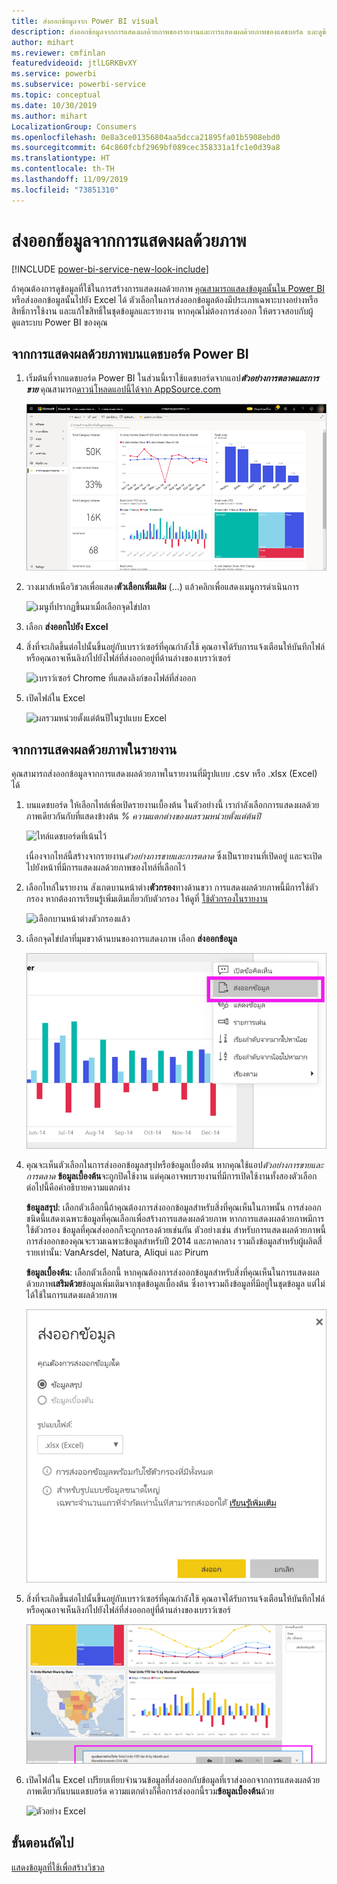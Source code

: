 ```yaml
---
title: ส่งออกข้อมูลจาก Power BI visual
description: ส่งออกข้อมูลจากการแสดงผลด้วยภาพของรายงานและการแสดงผลด้วยภาพของแดชบอร์ด และดูข้อมูลนั้นใน Excel
author: mihart
ms.reviewer: cmfinlan
featuredvideoid: jtlLGRKBvXY
ms.service: powerbi
ms.subservice: powerbi-service
ms.topic: conceptual
ms.date: 10/30/2019
ms.author: mihart
LocalizationGroup: Consumers
ms.openlocfilehash: 0e8a3ce01356804aa5dcca21895fa01b5908ebd0
ms.sourcegitcommit: 64c860fcbf2969bf089cec358331a1fc1e0d39a8
ms.translationtype: HT
ms.contentlocale: th-TH
ms.lasthandoff: 11/09/2019
ms.locfileid: "73851310"
---
```

# <a name="export-data-from-a-visual"></a>ส่งออกข้อมูลจากการแสดงผลด้วยภาพ

[!INCLUDE [power-bi-service-new-look-include](../includes/power-bi-service-new-look-include.md)]

ถ้าคุณต้องการดูข้อมูลที่ใช้ในการสร้างการแสดงผลด้วยภาพ [คุณสามารถแสดงข้อมูลนั้นใน Power BI](end-user-show-data.md) หรือส่งออกข้อมูลนั้นไปยัง Excel ได้ ตัวเลือกในการส่งออกข้อมูลต้องมีประเภทเฉพาะบางอย่างหรือสิทธิ์การใช้งาน และแก้ไขสิทธิ์ในชุดข้อมูลและรายงาน หากคุณไม่ต้องการส่งออก ให้ตรวจสอบกับผู้ดูแลระบบ Power BI ของคุณ 

## <a name="from-a-visual-on-a-power-bi-dashboard"></a>จากการแสดงผลด้วยภาพบนแดชบอร์ด Power BI

1. เริ่มต้นที่จากแดชบอร์ด Power BI ในส่วนนี้เราใช้แดชบอร์ดจากแอป***ตัวอย่างการตลาดและการขาย*** คุณสามารถ[ดาวน์โหลดแอปนี้ได้จาก AppSource.com](https://appsource.microsoft.com/product/power-bi/microsoft-retail-analysis-sample.salesandmarketingsample-preview?flightCodes=e2b06c7a-a438-4d99-9eb6-4324ce87f282)

    ![เพิ่มแดชบอร์ด](media/end-user-export/power-bi-dashboards.png)

2. วางเมาส์เหนือวิชวลเพื่อแสดง**ตัวเลือกเพิ่มเติม** (...) แล้วคลิกเพื่อแสดงเมนูการดำเนินการ

    ![เมนูที่ปรากฏขึ้นมาเมื่อเลือกจุดไข่ปลา](media/end-user-export/power-bi-action-menu.png)

3. เลือก **ส่งออกไปยัง Excel**

4. สิ่งที่จะเกิดขึ้นต่อไปนั้นขึ้นอยู่กับเบราว์เซอร์ที่คุณกำลังใช้ คุณอาจได้รับการแจ้งเตือนให้บันทึกไฟล์หรือคุณอาจเห็นลิงก์ไปยังไฟล์ที่ส่งออกอยู่ที่ด้านล่างของเบราว์เซอร์ 

    ![เบราว์เซอร์ Chrome ที่แสดงลิงก์ของไฟล์ที่ส่งออก](media/end-user-export/power-bi-dashboard-exports.png)

5. เปิดไฟล์ใน Excel  

    ![ผลรวมหน่วยตั้งแต่ต้นปีในรูปแบบ Excel](media/end-user-export/power-bi-excel.png)


## <a name="from-a-visual-in-a-report"></a>จากการแสดงผลด้วยภาพในรายงาน
คุณสามารถส่งออกข้อมูลจากการแสดงผลด้วยภาพในรายงานที่มีรูปแบบ .csv หรือ .xlsx (Excel) ได้ 

1. บนแดชบอร์ด ให้เลือกไทล์เพื่อเปิดรายงานเบื้องต้น  ในตัวอย่างนี้ เรากำลังเลือกการแสดงผลด้วยภาพเดียวกันกับที่แสดงข้างต้น *% ความแตกต่างของผลรวมหน่วยตั้งแต่ต้นปี* 

    ![ไทล์แดชบอร์ดที่เน้นไว้](media/end-user-export/power-bi-export-reports.png)

    เนื่องจากไทล์นี้สร้างจากรายงาน*ตัวอย่างการขายและการตลาด* ซึ่งเป็นรายงานที่เปิดอยู่ และจะเปิดไปยังหน้าที่มีการแสดงผลด้วยภาพของไทล์ที่เลือกไว้ 

2. เลือกไทล์ในรายงาน สังเกตบานหน้าต่าง**ตัวกรอง**ทางด้านขวา การแสดงผลด้วยภาพนี้มีการใช้ตัวกรอง หากต้องการเรียนรู้เพิ่มเติมเกี่ยวกับตัวกรอง ให้ดูที่ [ใช้ตัวกรองในรายงาน](end-user-report-filter.md)

    ![เลือกบานหน้าต่างตัวกรองแล้ว](media/end-user-export/power-bi-export-filter.png)


3. เลือกจุดไข่ปลาที่มุมขวาด้านบนของการแสดงภาพ เลือก **ส่งออกข้อมูล**

    ![ส่งออกข้อมูลที่เลือกจากรายการแบบหล่นลง](media/end-user-export/power-bi-export-report.png)

4. คุณจะเห็นตัวเลือกในการส่งออกข้อมูลสรุปหรือข้อมูลเบื้องต้น หากคุณใช้แอป*ตัวอย่างการขายและการตลาด* **ข้อมูลเบื้องต้น**จะถูกปิดใช้งาน แต่คุณอาจพบรายงานที่มีการเปิดใช้งานทั้งสองตัวเลือก ต่อไปนี้คือคำอธิบายความแตกต่าง

    **ข้อมูลสรุป**: เลือกตัวเลือกนี้ถ้าคุณต้องการส่งออกข้อมูลสำหรับสิ่งที่คุณเห็นในภาพนั้น  การส่งออกชนิดนี้แสดงเฉพาะข้อมูลที่คุณเลือกเพื่อสร้างการแสดงผลด้วยภาพ หากการแสดงผลด้วยภาพมีการใช้ตัวกรอง ข้อมูลที่คุณส่งออกก็จะถูกกรองด้วยเช่นกัน ตัวอย่างเช่น สำหรับการแสดงผลด้วยภาพนี้ การส่งออกของคุณจะรวมเฉพาะข้อมูลสำหรับปี 2014 และภาคกลาง รวมถึงข้อมูลสำหรับผู้ผลิตสี่รายเท่านั้น: VanArsdel, Natura, Aliqui และ Pirum
  

    **ข้อมูลเบื้องต้น**: เลือกตัวเลือกนี้ หากคุณต้องการส่งออกข้อมูลสำหรับสิ่งที่คุณเห็นในการแสดงผลด้วยภาพ**เสริมด้วย**ข้อมูลเพิ่มเติมจากชุดข้อมูลเบื้องต้น  ซึ่งอาจรวมถึงข้อมูลที่มีอยู่ในชุดข้อมูล แต่ไม่ได้ใช้ในการแสดงผลด้วยภาพ 

    ![เมนูที่คุณเลือกให้เป็นข้อมูลเบื้องต้นหรือข้อมูลสรุป](media/end-user-export/power-bi-export-option.png)

5. สิ่งที่จะเกิดขึ้นต่อไปนั้นขึ้นอยู่กับเบราว์เซอร์ที่คุณกำลังใช้ คุณอาจได้รับการแจ้งเตือนให้บันทึกไฟล์ หรือคุณอาจเห็นลิงก์ไปยังไฟล์ที่ส่งออกอยู่ที่ด้านล่างของเบราว์เซอร์ 

    ![ไฟล์ที่ส่งออกซึ่งแสดงในเบราว์เซอร์ Microsoft Edge](media/end-user-export/power-bi-export-edge-browser.png)


6. เปิดไฟล์ใน Excel เปรียบเทียบจำนวนข้อมูลที่ส่งออกกับข้อมูลที่เราส่งออกจากการแสดงผลด้วยภาพเดียวกันบนแดชบอร์ด ความแตกต่างก็คือการส่งออกนี้รวม**ข้อมูลเบื้องต้น**ด้วย 

    ![ตัวอย่าง Excel](media/end-user-export/power-bi-underlying.png)

## <a name="next-steps"></a>ขั้นตอนถัดไป

[แสดงข้อมูลที่ใช้เพื่อสร้างวิชวล](end-user-show-data.md)